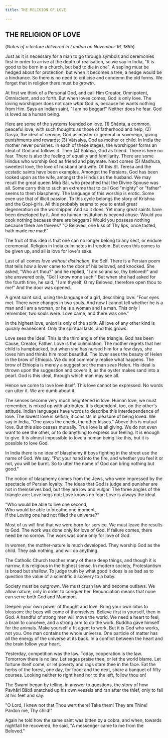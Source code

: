 ```yaml
---
title: THE RELIGION OF LOVE

---
```





  

## THE RELIGION OF LOVE

(*Notes of a lecture delivered in London on November 16, 1895*)

Just as it is necessary for a man to go through symbols and ceremonies
first in order to arrive at the depth of realisation, so we say in
India, "It is good to be born in a church, but bad to die in one". A
sapling must be hedged about for protection, but when it becomes a tree,
a hedge would be a hindrance. So there is no need to criticise and
condemn the old forms. We forget that in religion there must be
*growth*.

At first we think of a Personal God, and call Him Creator, Omnipotent,
Omniscient, and so forth. But when loves comes, God is only love. The
loving worshipper does not care *what* God is, because he wants nothing
from Him. Says an Indian saint, "I am no beggar!" Neither does he fear.
God is loved as a human being.

Here are some of the systems founded on love. (1) Shānta, a common,
peaceful love, with such thoughts as those of fatherhood and help; (2)
Dāsya, the ideal of service; God as master or general or sovereign,
giving punishments and rewards; (3) Vātsalya, God as mother or child. In
India the mother never punishes. In each of these stages, the worshipper
forms an ideal of God and follows it. Then (4) Sakhya, God as friend.
There is here no fear. There is also the feeling of equality and
familiarity. There are some Hindus who worship God as friend and
playmate. Next comes (5) Madhura, sweetest love, the love of husband and
wife. Of this St. Teresa and the ecstatic saints have been examples.
Amongst the Persians, God has been looked upon as the wife, amongst the
Hindus as the husband. We may recall the great queen Mirā Bāi, who
preached that the Divine Spouse was all. Some carry this to such an
extreme that to call God "mighty" or "father" seems to them blasphemy.
The language of this worship is erotic. Some even use that of illicit
passion. To this cycle belongs the story of Krishna and the Gopi-girls.
All this probably seems to you to entail great degeneration on the
worshipper. And so it does. Yet many great saints have been developed by
it. And no human institution is beyond abuse. Would you cook nothing
because there are beggars? Would you possess nothing because there are
thieves? "O Beloved, one kiss of Thy lips, once tasted, hath made me
mad!"

The fruit of this idea is that one can no longer belong to any sect, or
endure ceremonial. Religion in India culminates in freedom. But even
this comes to be given up, and all is love for love's sake.

Last of all comes *love without distinction*, the Self. There is a
Persian poem that tells how a lover came to the door of his beloved, and
knocked. She asked, "Who art thou?" and he replied, "I am so and so, thy
beloved!" and she answered only, "Go! I know none such!" But when she
had asked for the fourth time, he said, "I am thyself, O my Beloved,
therefore open thou to me!" And the door was opened.

A great saint said, using the language of a girl, describing love: "Four
eyes met. There were changes in two souls. And now I cannot tell whether
he is a man and I am a woman, or he is a woman and I a man. This only I
remember, two souls were. Love came, and there was one."

In the highest love, union is only of the spirit. All love of any other
kind is quickly evanescent. Only the spiritual lasts, and this grows.

Love sees the Ideal. This is the third angle of the triangle. God has
been Cause, Creator, Father. Love is the culmination. The mother regrets
that her child is humpbacked, but when she has nursed him for a few
days, she loves him and thinks him most beautiful. The lover sees the
beauty of Helen in the brow of Ethiopia. We do not commonly realise what
happens. The brow of Ethiopia is merely a suggestion: the man *sees*
Helen. His ideal is thrown upon the suggestion and covers it, as the
oyster makes sand into a pearl. God is this ideal, through which man may
see all.

Hence we come to love love itself. This love cannot be expressed. No
words can utter it. We are dumb about it.

The senses become very much heightened in love. Human love, we must
remember, is mixed up with attributes. It is dependent, too, on the
other's attitude. Indian languages have words to describe this
interdependence of love. The lowest love is selfish; it consists in
pleasure of being loved. We say in India, "One gives the cheek, the
other kisses." Above this is mutual love. But this also ceases mutually.
True love is all giving. We do not even want to see the other, or to do
anything to express our feeling. It is enough to give. It is almost
impossible to love a human being like this, but it is possible to love
God.

In India there is no idea of blasphemy if boys fighting in the street
use the name of God. We say, "Put your hand into the fire, and whether
you feel it or not, you will be burnt. So to utter the name of God can
bring nothing but good."

The notion of blasphemy comes from the Jews, who were impressed by the
spectacle of Persian loyalty. The ideas that God is judge and punisher
are not in themselves bad, but they are low and vulgar. The three angles
of the triangle are: Love begs not; Love knows no fear; Love is always
the ideal.

"Who would be able to live one second,  
Who would be able to breathe one moment,  
If the Loving one had not filled the universe?"

Most of us will find that we were born for service. We must leave the
results to God. The work was done only for love of God. If failure
comes, there need be no sorrow. The work was done only for love of God.

In women, the mother-nature is much developed. They worship God as the
child. They ask nothing, and will do anything.

The Catholic Church teaches many of these deep things, and though it is
narrow, it is religious in the highest sense. In modern society,
Protestantism is broad but shallow. To judge truth by what good it does
is as bad as to question the value of a scientific discovery to a baby.

Society must be outgrown. We must crush law and become outlaws. We allow
nature, only in order to conquer her. Renunciation means that none can
serve both God and Mammon.

Deepen your own power of thought and love. Bring your own lotus to
blossom: the bees will come of themselves. Believe first in yourself,
then in God. A handful of strong men will move the world. We need a
heart to feel, a brain to conceive, and a strong arm to do the work.
Buddha gave himself for the animals. Make yourself a fit agent to work.
But it is God who works, not you. One man contains the whole universe.
One particle of matter has all the energy of the universe at its back.
In a conflict between the heart and the brain follow your heart.

Yesterday, competition was the law. Today, cooperation is the law.
Tomorrow there is no law. Let sages praise thee, or let the world blame.
Let fortune itself come, or let poverty and rags stare thee in the face.
Eat the herbs of the forest, one day, for food; and the next, share a
banquet of fifty courses. Looking neither to right hand nor to the left,
follow thou on!

The Swami began by telling, in answer to questions, the story of how
Pavhāri Bābā snatched up his own vessels and ran after the thief, only
to fall at his feet and say:

"O Lord, I knew not that Thou wert there! Take them! They are Thine!
Pardon me, Thy child!"

Again he told how the same saint was bitten by a cobra, and when,
towards nightfall he recovered, he said, "A messenger came to me from
the Beloved."



